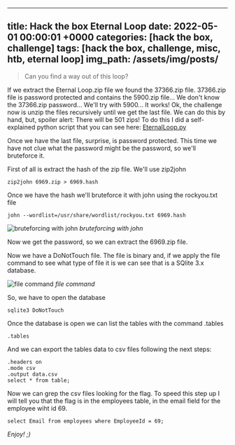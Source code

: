 ---
title: Hack the box Eternal Loop
date: 2022-05-01 00:00:01 +0000
categories: [hack the box, challenge]
tags: [hack the box, challenge, misc, htb, eternal loop]
img_path: /assets/img/posts/
--

>Can you find a way out of this loop?

If we extract the Eternal Loop.zip file we found the 37366.zip file.
37366.zip file is password protected and contains the 5900.zip file...
We don't know the 37366.zip password... We'll try with 5900... It works!
Ok, the challenge now is unzip the files recursively until we get the last file.
We can do this by hand, but, spoiler alert: There will be  501 zips!
To do this I did a self-explained python script that you can see here: [EternalLoop.py]()

Once we have the last file, surprise, is password protected. 
This time we have not clue what the password might be the password, so we'll bruteforce it.

First of all is extract the hash of the zip file. We'll use zip2john

```console 
zip2john 6969.zip > 6969.hash
```

Once we have the hash we'll bruteforce it with john using the rockyou.txt file

```console
john --wordlist=/usr/share/wordlist/rockyou.txt 6969.hash
```

![bruteforcing with john](eternalloop_john.png)
_bruteforcing with john_ 

Now we get the password, so we can extract the 6969.zip file.

Now we have a DoNotTouch file. The file is binary and, if we apply the file command to see what type of file it is we can see that is a SQlite 3.x database.

![file command](eternalloop_file.png)
_file command_

So, we have to open the database

```console
sqlite3 DoNotTouch
```

Once the database is open we can list the tables with the command .tables 

```console
.tables
```

And we can export the tables data to csv files following the next steps:

```console
.headers on
.mode csv
.output data.csv
select * from table;
```

Now we can grep the csv files looking for the flag.
To speed this step up I will tell you that the flag is in the employees table, in the email field for the employee wiht id 69.

```console
select Email from employees where EmployeeId = 69;
```

_Enjoy! ;)_
